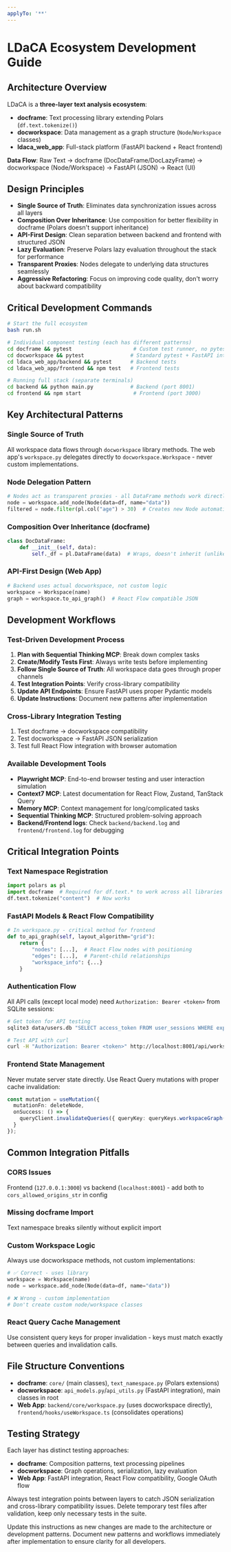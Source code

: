```yaml
---
applyTo: '**'
---
```


# LDaCA Ecosystem Development Guide

## Architecture Overview

LDaCA is a **three-layer text analysis ecosystem**:
- **docframe**: Text processing library extending Polars (`df.text.tokenize()`)
- **docworkspace**: Data management as a graph structure (`Node`/`Workspace` classes)  
- **ldaca_web_app**: Full-stack platform (FastAPI backend + React frontend)

**Data Flow**: Raw Text → docframe (DocDataFrame/DocLazyFrame) → docworkspace (Node/Workspace) → FastAPI (JSON) → React (UI)

## Design Principles

- **Single Source of Truth**: Eliminates data synchronization issues across all layers
- **Composition Over Inheritance**: Use composition for better flexibility in docframe (Polars doesn't support inheritance)
- **API-First Design**: Clean separation between backend and frontend with structured JSON
- **Lazy Evaluation**: Preserve Polars lazy evaluation throughout the stack for performance
- **Transparent Proxies**: Nodes delegate to underlying data structures seamlessly
- **Aggressive Refactoring**: Focus on improving code quality, don't worry about backward compatibility

## Critical Development Commands

```bash
# Start the full ecosystem
bash run.sh

# Individual component testing (each has different patterns)
cd docframe && pytest                    # Custom test runner, no pytest required
cd docworkspace && pytest               # Standard pytest + FastAPI integration tests  
cd ldaca_web_app/backend && pytest      # Backend tests
cd ldaca_web_app/frontend && npm test   # Frontend tests

# Running full stack (separate terminals)
cd backend && python main.py            # Backend (port 8001)
cd frontend && npm start                 # Frontend (port 3000)
```

## Key Architectural Patterns

### Single Source of Truth
All workspace data flows through `docworkspace` library methods. The web app's `workspace.py` delegates directly to `docworkspace.Workspace` - never custom implementations.

### Node Delegation Pattern
```python
# Nodes act as transparent proxies - all DataFrame methods work directly
node = workspace.add_node(Node(data=df, name="data"))
filtered = node.filter(pl.col("age") > 30)  # Creates new Node automatically
```

### Composition Over Inheritance (docframe)
```python
class DocDataFrame:
    def __init__(self, data):
        self._df = pl.DataFrame(data)  # Wraps, doesn't inherit (unlike GeoPandas)
```

### API-First Design (Web App)
```python
# Backend uses actual docworkspace, not custom logic
workspace = Workspace(name)
graph = workspace.to_api_graph()  # React Flow compatible JSON
```

## Development Workflows

### Test-Driven Development Process
1. **Plan with Sequential Thinking MCP**: Break down complex tasks
2. **Create/Modify Tests First**: Always write tests before implementing
3. **Follow Single Source of Truth**: All workspace data goes through proper channels
4. **Test Integration Points**: Verify cross-library compatibility
5. **Update API Endpoints**: Ensure FastAPI uses proper Pydantic models
6. **Update Instructions**: Document new patterns after implementation

### Cross-Library Integration Testing
1. Test docframe → docworkspace compatibility
2. Test docworkspace → FastAPI JSON serialization  
3. Test full React Flow integration with browser automation

### Available Development Tools
- **Playwright MCP**: End-to-end browser testing and user interaction simulation
- **Context7 MCP**: Latest documentation for React Flow, Zustand, TanStack Query
- **Memory MCP**: Context management for long/complicated tasks
- **Sequential Thinking MCP**: Structured problem-solving approach
- **Backend/Frontend logs**: Check `backend/backend.log` and `frontend/frontend.log` for debugging

## Critical Integration Points

### Text Namespace Registration
```python
import polars as pl
import docframe  # Required for df.text.* to work across all libraries
df.text.tokenize("content")  # Now works
```

### FastAPI Models & React Flow Compatibility
```python
# In workspace.py - critical method for frontend
def to_api_graph(self, layout_algorithm="grid"):
    return {
        "nodes": [...],  # React Flow nodes with positioning
        "edges": [...],  # Parent-child relationships  
        "workspace_info": {...}
    }
```

### Authentication Flow
All API calls (except local mode) need `Authorization: Bearer <token>` from SQLite sessions:
```bash
# Get token for API testing
sqlite3 data/users.db "SELECT access_token FROM user_sessions WHERE expires_at > datetime('now') LIMIT 1;"

# Test API with curl
curl -H "Authorization: Bearer <token>" http://localhost:8001/api/workspaces/
```

### Frontend State Management
Never mutate server state directly. Use React Query mutations with proper cache invalidation:
```typescript
const mutation = useMutation({
  mutationFn: deleteNode,
  onSuccess: () => {
    queryClient.invalidateQueries({ queryKey: queryKeys.workspaceGraph(id) });
  }
});
```

## Common Integration Pitfalls

### CORS Issues
Frontend (`127.0.0.1:3000`) vs backend (`localhost:8001`) - add both to `cors_allowed_origins_str` in config

### Missing docframe Import
Text namespace breaks silently without explicit import

### Custom Workspace Logic
Always use docworkspace methods, not custom implementations:
```python
# ✅ Correct - uses library
workspace = Workspace(name)
node = workspace.add_node(Node(data=df, name="data"))

# ❌ Wrong - custom implementation
# Don't create custom node/workspace classes
```

### React Query Cache Management
Use consistent query keys for proper invalidation - keys must match exactly between queries and invalidation calls.

## File Structure Conventions

- **docframe**: `core/` (main classes), `text_namespace.py` (Polars extensions)
- **docworkspace**: `api_models.py`/`api_utils.py` (FastAPI integration), main classes in root
- **Web App**: `backend/core/workspace.py` (uses docworkspace directly), `frontend/hooks/useWorkspace.ts` (consolidates operations)

## Testing Strategy

Each layer has distinct testing approaches:
- **docframe**: Composition patterns, text processing pipelines
- **docworkspace**: Graph operations, serialization, lazy evaluation
- **Web App**: FastAPI integration, React Flow compatibility, Google OAuth flow

Always test integration points between layers to catch JSON serialization and cross-library compatibility issues. Delete temporary test files after validation, keep only necessary tests in the suite.

Update this instructions as new changes are made to the architecture or development patterns. Document new patterns and workflows immediately after implementation to ensure clarity for all developers.